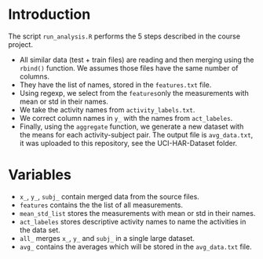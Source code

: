 # Introduction

The script `run_analysis.R` performs the 5 steps described in the course project.

* All similar data (test + train files) are reading and then merging using the `rbind()` function. We assumes those files have the same number of columns.
* They have the list of names, stored in the `features.txt` file.
* Using regexp, we select from the `features`only the measurements with mean or std in their names.
* We take the activity names from `activity_labels.txt`.
* We correct column names in `y_` with the names from `act_labeles`.
* Finally, using the `aggregate` function, we generate a new dataset with the means for each activity-subject pair. The output file is `avg_data.txt`, it was uploaded to this repository, see the UCI-HAR-Dataset folder.

# Variables

* `x_`, `y_`,  `subj_` contain merged data from the source files.
* `features` contains the the list of all measurements.
* `mean_std_list` stores the measurements with mean or std in their names.
* `act_labeles` stores descriptive activity names to name the activities in the data set.
* `all_` merges `x_`, `y_` and `subj_` in a single large dataset.
* `avg_` contains the averages which will be stored in the `avg_data.txt` file. 
